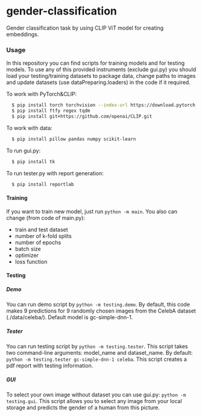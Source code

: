 # gender-classification
Gender classification task by using CLIP ViT model for creating embeddings.

### Usage
In this repository you can find scripts for training models and for testing models. To use any of this provided instruments (exclude gui.py) you should load your testing/training datasets to package data, change paths to images and update datasets (use dataPreparing.loaders) in the code if it required.

To work with PyTorch&CLIP:
```bash
  $ pip install torch torchvision --index-url https://download.pytorch.org/whl/cu118
  $ pip install ftfy regex tqdm
  $ pip install git+https://github.com/openai/CLIP.git
```

To work with data:
```bash
  $ pip install pillow pandas numpy scikit-learn
```

To run gui.py:
```bash
  $ pip install tk
```

To run tester.py with report generation:
```bash
  $ pip install reportlab
```

#### Training
If you want to train new model, just run `python -m main`. You also can change (from code of main.py):
- train and test dataset
- number of k-fold splits
- number of epochs
- batch size
- optimizer
- loss function

#### Testing
##### Demo
You can run demo script by `python -m testing.demo`. By default, this code makes 9 predictions for 9 randomly chosen images from the CelebA dataset (./data/celeba/). Default model is gc-simple-dnn-1.

##### Tester
You can run testing script by `python -m testing.tester`. This script takes two command-line arguments: model_name and dataset_name. By default: `python -m testing.tester gc-simple-dnn-1 celeba`. This script creates a pdf report with testing information.

##### GUI
To select your own image without dataset you can use gui.py: `python -m testing.gui`. This script allows you to select any image from your local storage and predicts the gender of a human from this picture.

